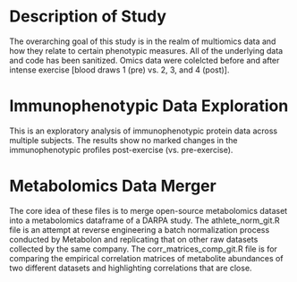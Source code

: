 # Description of Study
The overarching goal of this study is in the realm of multiomics data and how they relate to certain phenotypic measures. All of the underlying data and code has been sanitized. Omics data were colelcted before and after intense exercise [blood draws 1 (pre) vs. 2, 3, and 4 (post)]. 

# Immunophenotypic Data Exploration
This is an exploratory analysis of immunophenotypic protein data across multiple subjects. The results show no marked changes in the immunophenotypic profiles post-exercise (vs. pre-exercise).

# Metabolomics Data Merger
The core idea of these files is to merge open-source metabolomics dataset into a metabolomics dataframe of a DARPA study.
The athlete_norm_git.R file is an attempt at reverse engineering a batch normalization process conducted by Metabolon and replicating that on other raw datasets collected by the same company.
The corr_matrices_comp_git.R file is for comparing the empirical correlation matrices of metabolite abundances of two different datasets and highlighting correlations that are close.
